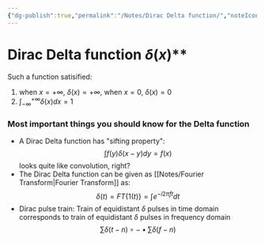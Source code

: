 ```yaml
---
{"dg-publish":true,"permalink":"/Notes/Dirac Delta function/","noteIcon":""}
---
```


# Dirac Delta function $\delta (x)$**
Such a function satisified:
1. when $x=+\infty$, $\delta (x) = +\infty$,  when $x=0$, $\delta (x)=0$
2. $\int_{-\infty} ^{+\infty} \delta (x)dx = 1$

### Most important things you should know for the Delta function
- A Dirac Delta function has "sifting property":
$$\int f(y) \delta (x-y) dy = f(x)$$
looks quite like convolution, right?
- The Dirac Delta function can be given as [[Notes/Fourier Transform\|Fourier Transform]] as:
$$\delta (t) = FT \{ 1 (t) \} = \int e^{-i2 \pi ft} dt$$
- Dirac pulse train: Train of equidistant $\delta$ pulses in time domain corresponds to train of equidistant $\delta$ pulses in frequency domain
$$\sum \delta (t-n)  \circ - \bullet \sum \delta (f-n)$$
